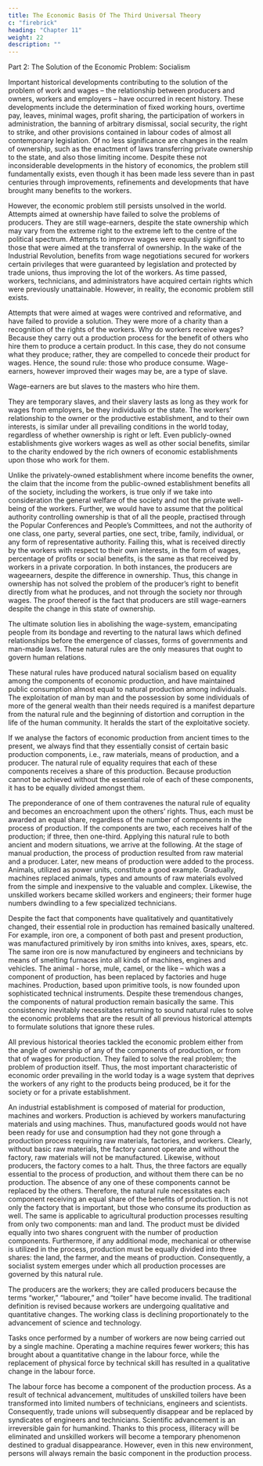 ```yaml
---
title: The Economic Basis Of The Third Universal Theory
c: "firebrick"
heading: "Chapter 11"
weight: 22
description: ""
---
```



Part 2: The Solution of the Economic Problem: Socialism


Important historical developments contributing to the solution of the problem of work and wages – the relationship between producers and owners, workers and employers – have occurred in recent history. These developments include the determination of fixed working hours, overtime pay, leaves, minimal wages, profit sharing, the participation of workers in administration, the banning of arbitrary dismissal, social security, the right to strike, and other provisions contained in labour codes of almost all contemporary legislation. Of no less significance are changes in the realm of ownership, such as the enactment of laws transferring private ownership to the state, and also those limiting income. Despite these not inconsiderable developments in the history of economics, the problem still fundamentally exists, even though it has been made less severe than in past centuries through improvements, refinements and developments that have brought many benefits to the workers.

However, the economic problem still persists unsolved in the
world. Attempts aimed at ownership have failed to solve the
problems of producers. They are still wage-earners, despite the
state ownership which may vary from the extreme right to the
extreme left to the centre of the political spectrum.
Attempts to improve wages were equally significant to those
that were aimed at the transferral of ownership. In the wake of
the Industrial Revolution, benefits from wage negotiations secured for workers certain privileges that were guaranteed by
legislation and protected by trade unions, thus improving the
lot of the workers. As time passed, workers, technicians, and
administrators have acquired certain rights which were previously unattainable. However, in reality, the economic problem
still exists.

Attempts that were aimed at wages were contrived and reformative, and have failed to provide a solution. They were more
of a charity than a recognition of the rights of the workers. Why
do workers receive wages? Because they carry out a production
process for the benefit of others who hire them to produce a
certain product. In this case, they do not consume what they
produce; rather, they are compelled to concede their product
for wages. Hence, the sound rule: those who produce consume.
Wage-earners, however improved their wages may be, are a type
of slave.

Wage-earners are but slaves to the masters who hire them.

They are temporary slaves, and their slavery lasts as long as
they work for wages from employers, be they individuals or the
state. The workers’ relationship to the owner or the productive
establishment, and to their own interests, is similar under all
prevailing conditions in the world today, regardless of whether
ownership is right or left. Even publicly-owned establishments
give workers wages as well as other social benefits, similar to the
charity endowed by the rich owners of economic establishments
upon those who work for them.

Unlike the privately-owned establishment where income benefits the owner, the claim that the income from the public-owned
establishment benefits all of the society, including the workers, is
true only if we take into consideration the general welfare of the society and not the private well-being of the workers. Further, we would have to assume that the political authority controlling ownership is that of all the people, practised through the Popular Conferences and People’s Committees, and not the authority of one class, one party, several parties, one sect, tribe, family, individual, or any form of representative authority. Failing this, what is received directly by the workers with respect to their own interests, in the form of wages, percentage of profits
or social benefits, is the same as that received by workers in a
private corporation. In both instances, the producers are wageearners, despite the difference in ownership. Thus, this change in ownership has not solved the problem of the producer’s right
to benefit directly from what he produces, and not through the
society nor through wages. The proof thereof is the fact that producers are still wage-earners despite the change in this state of ownership.

The ultimate solution lies in abolishing the wage-system,
emancipating people from its bondage and reverting to the natural laws which defined relationships before the emergence of
classes, forms of governments and man-made laws. These natural rules are the only measures that ought to govern human
relations.

These natural rules have produced natural socialism based on
equality among the components of economic production, and
have maintained public consumption almost equal to natural
production among individuals. The exploitation of man by man
and the possession by some individuals of more of the general
wealth than their needs required is a manifest departure from
the natural rule and the beginning of distortion and corruption in the life of the human community. It heralds the start of the exploitative society.

If we analyse the factors of economic production from ancient
times to the present, we always find that they essentially consist of certain basic production components, i.e., raw materials, means of production, and a producer. The natural rule of equality requires that each of these components receives a share of
this production. Because production cannot be achieved without the essential role of each of these components, it has to
be equally divided amongst them. 

The preponderance of one
of them contravenes the natural rule of equality and becomes
an encroachment upon the others’ rights. Thus, each must be
awarded an equal share, regardless of the number of components in the process of production. If the components are two,
each receives half of the production; if three, then one-third.
Applying this natural rule to both ancient and modern situations, we arrive at the following. At the stage of manual production, the process of production resulted from raw material
and a producer. Later, new means of production were added
to the process. Animals, utilized as power units, constitute a
good example. Gradually, machines replaced animals, types and
amounts of raw materials evolved from the simple and inexpensive to the valuable and complex. Likewise, the unskilled workers became skilled workers and engineers; their former huge
numbers dwindling to a few specialized technicians.

Despite the fact that components have qualitatively and quantitatively changed, their essential role in production has remained basically unaltered. For example, iron ore, a component
of both past and present production, was manufactured primitively by iron smiths into knives, axes, spears, etc. The same 
iron ore is now manufactured by engineers and technicians by
means of smelting furnaces into all kinds of machines, engines
and vehicles. The animal - horse, mule, camel, or the like – which
was a component of production, has been replaced by factories
and huge machines. Production, based upon primitive tools, is
now founded upon sophisticated technical instruments. Despite
these tremendous changes, the components of natural production remain basically the same. This consistency inevitably necessitates returning to sound natural rules to solve the economic
problems that are the result of all previous historical attempts to
formulate solutions that ignore these rules.

All previous historical theories tackled the economic problem
either from the angle of ownership of any of the components of
production, or from that of wages for production. They failed to
solve the real problem; the problem of production itself. Thus,
the most important characteristic of economic order prevailing
in the world today is a wage system that deprives the workers
of any right to the products being produced, be it for the society
or for a private establishment.

An industrial establishment is composed of material for production, machines and workers. Production is achieved by workers manufacturing materials and using machines. Thus, manufactured goods would not have been ready for use and consumption had they not gone through a production process requiring raw materials, factories, and workers. Clearly, without
basic raw materials, the factory cannot operate and without the
factory, raw materials will not be manufactured. Likewise, without producers, the factory comes to a halt. Thus, the three factors
are equally essential to the process of production, and without
them there can be no production. The absence of any one of these components cannot be replaced by the others. Therefore,
the natural rule necessitates each component receiving an equal
share of the benefits of production. It is not only the factory that
is important, but those who consume its production as well.
The same is applicable to agricultural production processes
resulting from only two components: man and land. The product must be divided equally into two shares congruent with the
number of production components. Furthermore, if any additional mode, mechanical or otherwise is utilized in the process,
production must be equally divided into three shares: the land,
the farmer, and the means of production. Consequently, a socialist system emerges under which all production processes are
governed by this natural rule.

The producers are the workers; they are called producers because the terms “worker,” “labourer,” and “toiler” have become
invalid. The traditional definition is revised because workers are
undergoing qualitative and quantitative changes. The working
class is declining proportionately to the advancement of science
and technology.

Tasks once performed by a number of workers are now being
carried out by a single machine. Operating a machine requires
fewer workers; this has brought about a quantitative change in
the labour force, while the replacement of physical force by technical skill has resulted in a qualitative change in the labour force.

The labour force has become a component of the production process. As a result of technical advancement, multitudes
of unskilled toilers have been transformed into limited numbers of technicians, engineers and scientists. Consequently, trade unions will subsequently disappear and be replaced by syndicates of engineers and technicians. Scientific advancement is an irreversible gain for humankind. Thanks to this process, illiteracy will be eliminated and unskilled workers will become a temporary phenomenon destined to gradual disappearance. However, even in this new environment, persons will always remain the basic component in the production process.

